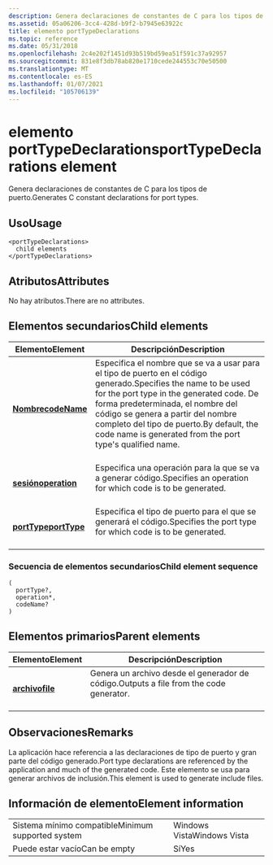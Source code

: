 ```yaml
---
description: Genera declaraciones de constantes de C para los tipos de puerto.
ms.assetid: 05a06206-3cc4-428d-b9f2-b7945e63922c
title: elemento portTypeDeclarations
ms.topic: reference
ms.date: 05/31/2018
ms.openlocfilehash: 2c4e202f1451d93b519bd59ea51f591c37a92957
ms.sourcegitcommit: 831e8f3db78ab820e1710cede244553c70e50500
ms.translationtype: MT
ms.contentlocale: es-ES
ms.lasthandoff: 01/07/2021
ms.locfileid: "105706139"
---
```

# <a name="porttypedeclarations-element"></a><span data-ttu-id="d22d6-103">elemento portTypeDeclarations</span><span class="sxs-lookup"><span data-stu-id="d22d6-103">portTypeDeclarations element</span></span>

<span data-ttu-id="d22d6-104">Genera declaraciones de constantes de C para los tipos de puerto.</span><span class="sxs-lookup"><span data-stu-id="d22d6-104">Generates C constant declarations for port types.</span></span>

## <a name="usage"></a><span data-ttu-id="d22d6-105">Uso</span><span class="sxs-lookup"><span data-stu-id="d22d6-105">Usage</span></span>

``` syntax
<portTypeDeclarations>
  child elements
</portTypeDeclarations>
```

## <a name="attributes"></a><span data-ttu-id="d22d6-106">Atributos</span><span class="sxs-lookup"><span data-stu-id="d22d6-106">Attributes</span></span>

<span data-ttu-id="d22d6-107">No hay atributos.</span><span class="sxs-lookup"><span data-stu-id="d22d6-107">There are no attributes.</span></span>

## <a name="child-elements"></a><span data-ttu-id="d22d6-108">Elementos secundarios</span><span class="sxs-lookup"><span data-stu-id="d22d6-108">Child elements</span></span>



| <span data-ttu-id="d22d6-109">Elemento</span><span class="sxs-lookup"><span data-stu-id="d22d6-109">Element</span></span>                                   | <span data-ttu-id="d22d6-110">Descripción</span><span class="sxs-lookup"><span data-stu-id="d22d6-110">Description</span></span>                                                                                                                                                               |
|-------------------------------------------|---------------------------------------------------------------------------------------------------------------------------------------------------------------------------|
| [<span data-ttu-id="d22d6-111">**Nombre**</span><span class="sxs-lookup"><span data-stu-id="d22d6-111">**codeName**</span></span>](codename.md)<br/>   | <span data-ttu-id="d22d6-112">Especifica el nombre que se va a usar para el tipo de puerto en el código generado.</span><span class="sxs-lookup"><span data-stu-id="d22d6-112">Specifies the name to be used for the port type in the generated code.</span></span> <span data-ttu-id="d22d6-113">De forma predeterminada, el nombre del código se genera a partir del nombre completo del tipo de puerto.</span><span class="sxs-lookup"><span data-stu-id="d22d6-113">By default, the code name is generated from the port type's qualified name.</span></span><br/> <br/> |
| [<span data-ttu-id="d22d6-114">**sesión**</span><span class="sxs-lookup"><span data-stu-id="d22d6-114">**operation**</span></span>](operation.md)<br/> | <span data-ttu-id="d22d6-115">Especifica una operación para la que se va a generar código.</span><span class="sxs-lookup"><span data-stu-id="d22d6-115">Specifies an operation for which code is to be generated.</span></span><br/> <br/>                                                                                          |
| [<span data-ttu-id="d22d6-116">**portType**</span><span class="sxs-lookup"><span data-stu-id="d22d6-116">**portType**</span></span>](porttype.md)<br/>   | <span data-ttu-id="d22d6-117">Especifica el tipo de puerto para el que se generará el código.</span><span class="sxs-lookup"><span data-stu-id="d22d6-117">Specifies the port type for which code is to be generated.</span></span><br/> <br/>                                                                                         |



### <a name="child-element-sequence"></a><span data-ttu-id="d22d6-118">Secuencia de elementos secundarios</span><span class="sxs-lookup"><span data-stu-id="d22d6-118">Child element sequence</span></span>

``` syntax
(
  portType?, 
  operation*, 
  codeName?
)
```

## <a name="parent-elements"></a><span data-ttu-id="d22d6-119">Elementos primarios</span><span class="sxs-lookup"><span data-stu-id="d22d6-119">Parent elements</span></span>



| <span data-ttu-id="d22d6-120">Elemento</span><span class="sxs-lookup"><span data-stu-id="d22d6-120">Element</span></span>                         | <span data-ttu-id="d22d6-121">Descripción</span><span class="sxs-lookup"><span data-stu-id="d22d6-121">Description</span></span>                                                    |
|---------------------------------|----------------------------------------------------------------|
| [<span data-ttu-id="d22d6-122">**archivo**</span><span class="sxs-lookup"><span data-stu-id="d22d6-122">**file**</span></span>](file.md)<br/> | <span data-ttu-id="d22d6-123">Genera un archivo desde el generador de código.</span><span class="sxs-lookup"><span data-stu-id="d22d6-123">Outputs a file from the code generator.</span></span><br/> <br/> |



## <a name="remarks"></a><span data-ttu-id="d22d6-124">Observaciones</span><span class="sxs-lookup"><span data-stu-id="d22d6-124">Remarks</span></span>

<span data-ttu-id="d22d6-125">La aplicación hace referencia a las declaraciones de tipo de puerto y gran parte del código generado.</span><span class="sxs-lookup"><span data-stu-id="d22d6-125">Port type declarations are referenced by the application and much of the generated code.</span></span> <span data-ttu-id="d22d6-126">Este elemento se usa para generar archivos de inclusión.</span><span class="sxs-lookup"><span data-stu-id="d22d6-126">This element is used to generate include files.</span></span>

## <a name="element-information"></a><span data-ttu-id="d22d6-127">Información de elemento</span><span class="sxs-lookup"><span data-stu-id="d22d6-127">Element information</span></span>



|                                     |               |
|-------------------------------------|---------------|
| <span data-ttu-id="d22d6-128">Sistema mínimo compatible</span><span class="sxs-lookup"><span data-stu-id="d22d6-128">Minimum supported system</span></span><br/> | <span data-ttu-id="d22d6-129">Windows Vista</span><span class="sxs-lookup"><span data-stu-id="d22d6-129">Windows Vista</span></span> |
| <span data-ttu-id="d22d6-130">Puede estar vacío</span><span class="sxs-lookup"><span data-stu-id="d22d6-130">Can be empty</span></span>                        | <span data-ttu-id="d22d6-131">Sí</span><span class="sxs-lookup"><span data-stu-id="d22d6-131">Yes</span></span>           |



 

 




